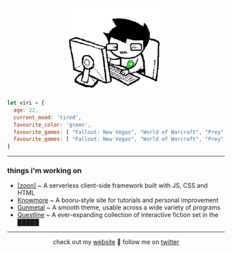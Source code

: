 <p align="center"><img src="https://github.com/v1r1/imgs-with-transparent-backgrounds/blob/master/games/gifs/john_typing.gif?raw=true" height="200"></p>

```javascript
let viri = {
  age: 22,
  current_mood: 'tired',
  favourite_color: 'green',
  favourite_games: [ "Fallout: New Vegas", "World of Warcraft", "Prey", "NieR" ]
  favourite_games: [ "Fallout: New Vegas", "World of Warcraft", "Prey", "NieR" ]
}
```

<hr>

<h3>things i'm working on</h3>
<ul>
  <li><a href="https://github.com/vuwnu/zoon">[zoon]</a> ~ A serverless client-side framework built with JS, CSS and HTML</li>
  <li><a href="https://github.com/vuwnu/knowmore">Knowmore</a> ~ A booru-style site for tutorials and personal improvement</li>
  <li><a href="https://github.com/vuwnu/gunmetal">Gunmetal</a> ~ A smooth theme, usable across a wide variety of programs</li>
  <li><a href="https://github.com/vuwnu/questline">Questline</a> ~ A ever-expanding collection of interactive fiction set in the █████</li>
</ul>
  
<hr>

<p align="center">
  check out my <a href="https://viri.space">website</a> 🔷
  follow me on <a href="https://twitter.com/_viri_">twitter</a>
</p>

